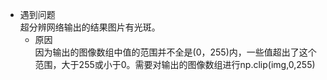 


- 遇到问题  
  超分辨网络输出的结果图片有光斑。  
  - 原因  
    因为输出的图像数组中值的范围并不全是(0，255)内，一些值超出了这个范围，大于255或小于0。需要对输出的图像数组进行np.clip(img,0,255) 
<!--stackedit_data:
eyJoaXN0b3J5IjpbLTk2MzkyNTY4MSwtNjMyOTI4MjQwXX0=
-->